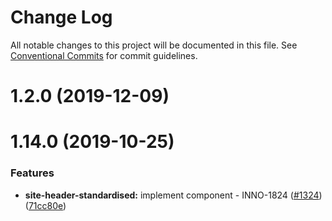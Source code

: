 # Change Log

All notable changes to this project will be documented in this file.
See [Conventional Commits](https://conventionalcommits.org) for commit guidelines.

<a name="1.2.0"></a>
# 1.2.0 (2019-12-09)



<a name="1.14.0"></a>
# 1.14.0 (2019-10-25)


### Features

* **site-header-standardised:** implement component - INNO-1824 ([#1324](https://github.com/ec-europa/europa-component-library/issues/1324)) ([71cc80e](https://github.com/ec-europa/europa-component-library/commit/71cc80e))
